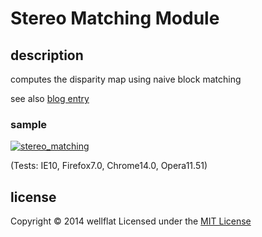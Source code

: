 # Stereo Matching Module

## description

computes the disparity map using naive block matching

see also [blog entry][entry]

### sample
[![stereo_matching](http://rest-term.com/labs/repos/images/stereo_matching.jpg)](http://rest-term.com/labs/html5/stereo.html)

(Tests: IE10, Firefox7.0, Chrome14.0, Opera11.51)

license
----------
Copyright &copy; 2014 wellflat Licensed under the [MIT License][MIT]

[MIT]: http://www.opensource.org/licenses/mit-license.php
[entry]: http://rest-term.com/archives/2940/
